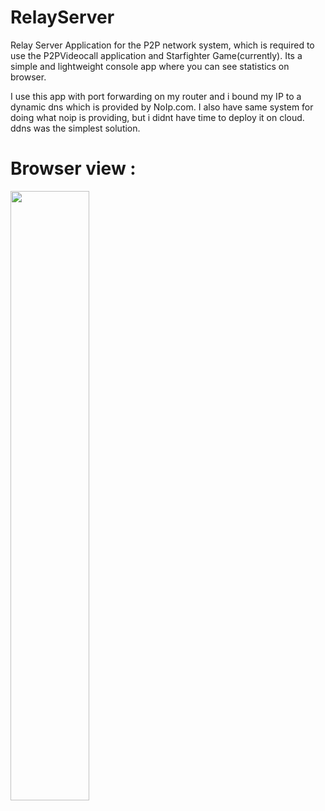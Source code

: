 # RelayServer
Relay Server Application for the P2P network system, which is required to use the P2PVideocall application and Starfighter Game(currently).
Its a simple and lightweight console app where you can see statistics on browser.

I use this app with port forwarding on my router and i bound my IP to a dynamic dns which is provided by NoIp.com. 
I also have same system for doing what noip is providing, but i didnt have time to deploy it on cloud.
ddns was the simplest solution. 

# Browser view :
<img src="https://user-images.githubusercontent.com/109621184/211211580-a36c0ca3-b3b5-40ab-82c6-d8fc53c251f6.png" width=50% height=50%>



